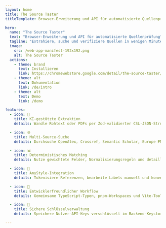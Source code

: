 ```yaml
---
layout: home
title: The Source Taster
titleTemplate: Browser-Erweiterung und API für automatisierte Quellenprüfung

hero:
  name: "The Source Taster"
  text: "Browser-Erweiterung und API für automatisierte Quellenprüfung"
  tagline: "Extrahiere, suche und verifiziere Quellen in wenigen Minuten"
  image:
    src: /web-app-manifest-192x192.png
    alt: The Source Taster
  actions:
    - theme: brand
      text: Installieren
      link: https://chromewebstore.google.com/detail/the-source-taster/leggmjghcbdfilhfkgnllhnhhbalpanp?hl=de
    - theme: alt
      text: Dokumentation
      link: /de/intro
    - theme: alt
      text: Demo
      link: /demo

features:
  - icon: 🤖
    title: KI-gestützte Extraktion
    details: Wandle Rohtext oder PDFs per Zod-validierter CSL-JSON-Struktur und konfigurierbaren Feld-Presets um.

  - icon: 🌐
    title: Multi-Source-Suche
    details: Durchsuche OpenAlex, Crossref, Semantic Scholar, Europe PMC und arXiv mit priorisierter Early-Termination für hohe Scores.

  - icon: 📊
    title: Deterministisches Matching
    details: Nutze gewichtete Felder, Normalisierungsregeln und detaillierte Score-Auswertungen direkt in der UI.

  - icon: 🧩
    title: AnyStyle-Integration
    details: Tokenisiere Referenzen, bearbeite Labels manuell und konvertiere sie vor Suche und Matching in CSL.

  - icon: 🧭
    title: Entwicklerfreundlicher Workflow
    details: Gemeinsame TypeScript-Typen, pnpm-Workspaces und Vite-Tooling beschleunigen Backend-, Extension- und Docs-Entwicklung.

  - icon: 🔐
    title: Sichere Schlüsselverwaltung
    details: Speichere Nutzer-API-Keys verschlüsselt im Backend-Keystore, während die Extension selbst keine sensiblen Daten hält.

---
```


<style>
@media (min-width: 640px) {
  :root {
    --vp-home-hero-image-filter: blur(56px);
  }
}

@media (min-width: 960px) {
  :root {
    --vp-home-hero-image-filter: blur(68px);
  }
}
</style>
